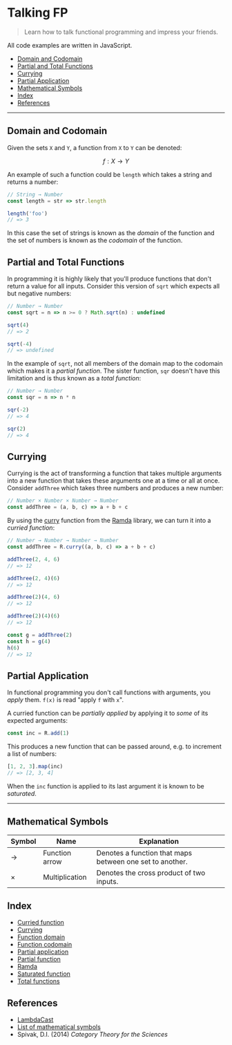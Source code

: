 # Talking FP

> Learn how to talk functional programming and impress your friends.

All code examples are written in JavaScript.

- [Domain and Codomain](#domain-and-codomain)
- [Partial and Total Functions](#partial-and-total-functions)
- [Currying](#currying)
- [Partial Application](#partial-application)
- [Mathematical Symbols](#mathematical-symbols)
- [Index](#index)
- [References](#references)

---

## Domain and Codomain

Given the sets `X` and `Y`, a function from `X` to `Y` can be denoted:

```math
f: X → Y
```

An example of such a function could be `length` which takes a string and returns a number:

```js
// String → Number
const length = str => str.length

length('foo')
// => 3
```

In this case the set of strings is known as the *domain* of the function and the set of numbers is known as the *codomain* of the function.

## Partial and Total Functions

In programming it is highly likely that you'll produce functions that don't return a value for all inputs. Consider this version of `sqrt` which expects all but negative numbers:

```js
// Number → Number
const sqrt = n => n >= 0 ? Math.sqrt(n) : undefined

sqrt(4)
// => 2

sqrt(-4)
// => undefined
```

In the example of `sqrt`, not all members of the domain map to the codomain which makes it a *partial function*. The sister function, `sqr` doesn't have this limitation and is thus known as a *total function*:

```js
// Number → Number
const sqr = n => n * n

sqr(-2)
// => 4

sqr(2)
// => 4
```

## Currying

Currying is the act of transforming a function that takes multiple arguments into a new function that takes these arguments one at a time or all at once. Consider `addThree` which takes three numbers and produces a new number:

```js
// Number × Number × Number → Number
const addThree = (a, b, c) => a + b + c
```

By using the [curry](http://ramdajs.com/docs/#curry) function from the [Ramda](http://ramdajs.com/) library, we can turn it into a *curried function*:

```js
// Number → Number → Number → Number
const addThree = R.curry((a, b, c) => a + b + c)

addThree(2, 4, 6)
// => 12

addThree(2, 4)(6)
// => 12

addThree(2)(4, 6)
// => 12

addThree(2)(4)(6)
// => 12

const g = addThree(2)
const h = g(4)
h(6)
// => 12
```

## Partial Application

In functional programming you don't call functions with arguments, you *apply* them. `f(x)` is read "apply `f` with `x`".

A curried function can be *partially applied* by applying it to *some* of its expected arguments:

```js
const inc = R.add(1)
```

This produces a new function that can be passed around, e.g. to increment a list of numbers:

```js
[1, 2, 3].map(inc)
// => [2, 3, 4]
```

When the `inc` function is applied to its last argument it is known to be *saturated*.

---

## Mathematical Symbols

|Symbol|Name|Explanation|
|---|---|---|
|→|Function arrow|Denotes a function that maps between one set to another.|
|×|Multiplication|Denotes the cross product of two inputs.|

## Index

- [Curried function](#currying)
- [Currying](#currying)
- [Function domain](#domain-and-codomain)
- [Function codomain](#domain-and-codomain)
- [Partial application](#partial-application)
- [Partial function](#partial-and-total-functions)
- [Ramda](#currying)
- [Saturated function](#partial-application)
- [Total functions](#partial-and-total-functions)

## References

- [LambdaCast](https://soundcloud.com/lambda-cast)
- [List of mathematical symbols](https://en.wikipedia.org/wiki/List_of_mathematical_symbols)
- Spivak, D.I. (2014) *Category Theory for the Sciences*

